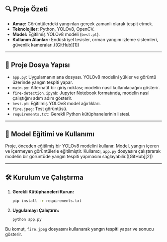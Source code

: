 ## 🔍 Proje Özeti

* **Amaç:** Görüntülerdeki yangınları gerçek zamanlı olarak tespit etmek.
* **Teknolojiler:** Python, YOLOv8, OpenCV.
* **Model:** Eğitilmiş YOLOv8 modeli (`best.pt`).
* **Kullanım Alanları:** Endüstriyel tesisler, orman yangını izleme sistemleri, güvenlik kameraları.([GitHub][1])

---

## 📁 Proje Dosya Yapısı

* `app.py`: Uygulamanın ana dosyası. YOLOv8 modelini yükler ve görüntü üzerinde yangın tespiti yapar.
* `main.py`: Alternatif bir giriş noktası; modelin nasıl kullanılacağını gösterir.
* `fire-detection.ipynb`: Jupyter Notebook formatında, modelin nasıl çalıştığını adım adım gösterir.
* `best.pt`: Eğitilmiş YOLOv8 model ağırlıkları.
* `fire.jpeg`: Test görüntüsü.
* `requirements.txt`: Gerekli Python kütüphanelerinin listesi.

---

## 🧠 Model Eğitimi ve Kullanımı

Proje, önceden eğitilmiş bir YOLOv8 modelini kullanır. Model, yangın içeren ve içermeyen görüntülerle eğitilmiştir. Kullanıcı, `app.py` dosyasını çalıştırarak modelin bir görüntüde yangın tespiti yapmasını sağlayabilir.([GitHub][2])

---

## 🛠️ Kurulum ve Çalıştırma

1. **Gerekli Kütüphaneleri Kurun:**

   ```bash
   pip install -r requirements.txt
   ```



2. **Uygulamayı Çalıştırın:**

   ```bash
   python app.py
   ```



Bu komut, `fire.jpeg` dosyasını kullanarak yangın tespiti yapar ve sonucu gösterir.

